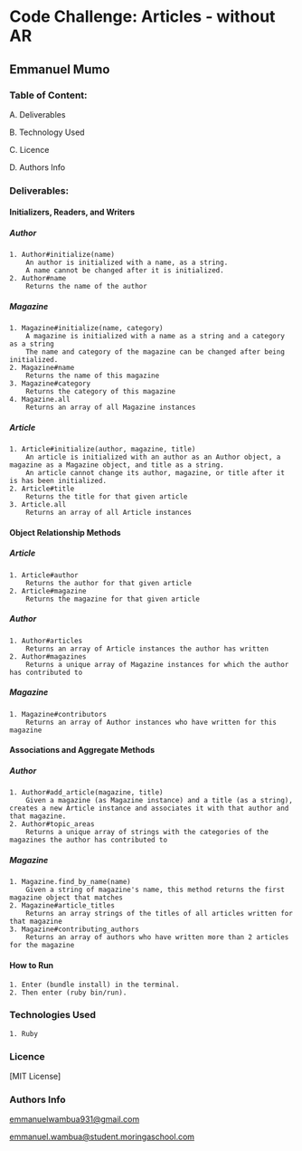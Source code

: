 #  Code Challenge: Articles - without AR

## Emmanuel Mumo


### Table of Content:

A. Deliverables

B. Technology Used

C. Licence

D. Authors Info


### Deliverables:

#### Initializers, Readers, and Writers

##### Author

    1. Author#initialize(name)
        An author is initialized with a name, as a string.
        A name cannot be changed after it is initialized.
    2. Author#name
        Returns the name of the author

##### Magazine

    1. Magazine#initialize(name, category)
        A magazine is initialized with a name as a string and a category as a string
        The name and category of the magazine can be changed after being initialized.
    2. Magazine#name
        Returns the name of this magazine
    3. Magazine#category
        Returns the category of this magazine
    4. Magazine.all
        Returns an array of all Magazine instances

##### Article
    1. Article#initialize(author, magazine, title)
        An article is initialized with an author as an Author object, a magazine as a Magazine object, and title as a string.
        An article cannot change its author, magazine, or title after it is has been initialized.
    2. Article#title
        Returns the title for that given article
    3. Article.all
        Returns an array of all Article instances

#### Object Relationship Methods

##### Article

    1. Article#author
        Returns the author for that given article
    2. Article#magazine
        Returns the magazine for that given article

##### Author
    1. Author#articles
        Returns an array of Article instances the author has written
    2. Author#magazines
        Returns a unique array of Magazine instances for which the author has contributed to

##### Magazine
    1. Magazine#contributors
        Returns an array of Author instances who have written for this magazine

#### Associations and Aggregate Methods

##### Author
    1. Author#add_article(magazine, title)
        Given a magazine (as Magazine instance) and a title (as a string), creates a new Article instance and associates it with that author and that magazine.
    2. Author#topic_areas
        Returns a unique array of strings with the categories of the magazines the author has contributed to

##### Magazine
    1. Magazine.find_by_name(name)
        Given a string of magazine's name, this method returns the first magazine object that matches
    2. Magazine#article_titles
        Returns an array strings of the titles of all articles written for that magazine
    3. Magazine#contributing_authors
        Returns an array of authors who have written more than 2 articles for the magazine


#### How to Run
    1. Enter (bundle install) in the terminal.
    2. Then enter (ruby bin/run).

### Technologies Used
    1. Ruby


### Licence

[MIT License]


### Authors Info
emmanuelwambua931@gmail.com

emmanuel.wambua@student.moringaschool.com
